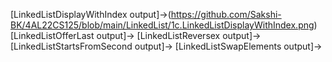 [LinkedListDisplayWithIndex output]->(https://github.com/Sakshi-BK/4AL22CS125/blob/main/LinkedList/1c.LinkedListDisplayWithIndex.png)
[LinkedListOfferLast output]->
[LinkedListReversex output]->
[LinkedListStartsFromSecond output]->
[LinkedListSwapElements output]->
